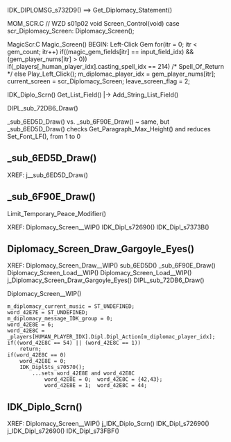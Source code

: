 

IDK_DIPLOMSG_s732D9()  ==>  Get_Diplomacy_Statement()


MOM_SCR.C
// WZD s01p02
void Screen_Control(void)
    case scr_Diplomacy_Screen:
        Diplomacy_Screen();

MagicScr.C
Magic_Screen()
BEGIN:  Left-Click Gem
    for(itr = 0; itr < gem_count; itr++)
        if((magic_gem_fields[itr] == input_field_idx) && (gem_player_nums[itr] > 0))
            if(_players[_human_player_idx].casting_spell_idx == 214)  /* Spell_Of_Return */
            else
                Play_Left_Click();
                m_diplomac_player_idx = gem_player_nums[itr];
                current_screen = scr_Diplomacy_Screen;
                leave_screen_flag = 2;



IDK_Diplo_Scrn()
Get_List_Field()
    |-> Add_String_List_Field()




DIPL_sub_72DB6_Draw()



_sub_6ED5D_Draw() vs. _sub_6F90E_Draw()
~ same, but _sub_6ED5D_Draw() checks Get_Paragraph_Max_Height() and reduces Set_Font_LF(), from 1 to 0

## _sub_6ED5D_Draw()

XREF:
    j__sub_6ED5D_Draw()


## _sub_6F90E_Draw()






Limit_Temporary_Peace_Modifier()

XREF:
    Diplomacy_Screen__WIP()
    IDK_Dipl_s72690()
    IDK_Dipl_s7373B()





## Diplomacy_Screen_Draw_Gargoyle_Eyes()

XREF:
    Diplomacy_Screen_Draw__WIP()
    sub_6ED5D()
    _sub_6F90E_Draw()
    Diplomacy_Screen_Load__WIP()
    Diplomacy_Screen_Load__WIP()
    j_Diplomacy_Screen_Draw_Gargoyle_Eyes()
        DIPL_sub_72DB6_Draw()




Diplomacy_Screen__WIP()

    m_diplomacy_current_music = ST_UNDEFINED;
    word_42E7E = ST_UNDEFINED;
    m_diplomacy_message_IDK_group = 0;
    word_42E8E = 6;
    word_42E8C = _players[HUMAN_PLAYER_IDX].Dipl.Dipl_Action[m_diplomac_player_idx];
    if((word_42E8C == 54) || (word_42E8C == 1))
        return;
    if(word_42E8C == 0)
        word_42E8E = 0;
        IDK_DiplSts_s70570();
            ...sets word_42E8E and word_42E8C
                word_42E8E = 0;  word_42E8C = {42,43};
                word_42E8E = 1;  word_42E8C = 44;



## IDK_Diplo_Scrn()

XREF:
    Diplomacy_Screen__WIP()
    j_IDK_Diplo_Scrn()
        IDK_Dipl_s72690()
            j_IDK_Dipl_s72690()
                IDK_Dipl_s73FBF()
